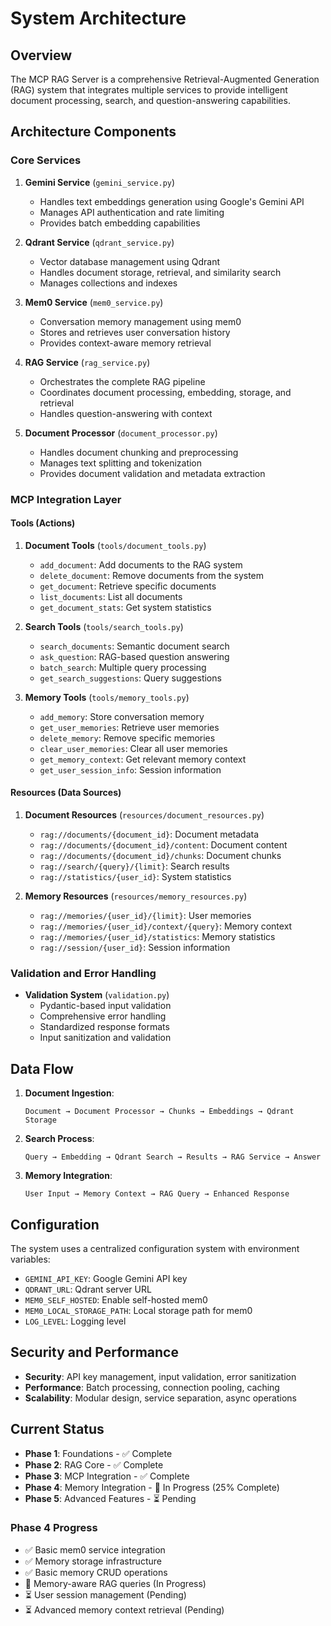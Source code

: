 # System Architecture

## Overview

The MCP RAG Server is a comprehensive Retrieval-Augmented Generation (RAG) system that integrates multiple services to provide intelligent document processing, search, and question-answering capabilities.

## Architecture Components

### Core Services

1. **Gemini Service** (`gemini_service.py`)

   - Handles text embeddings generation using Google's Gemini API
   - Manages API authentication and rate limiting
   - Provides batch embedding capabilities

2. **Qdrant Service** (`qdrant_service.py`)

   - Vector database management using Qdrant
   - Handles document storage, retrieval, and similarity search
   - Manages collections and indexes

3. **Mem0 Service** (`mem0_service.py`)

   - Conversation memory management using mem0
   - Stores and retrieves user conversation history
   - Provides context-aware memory retrieval

4. **RAG Service** (`rag_service.py`)

   - Orchestrates the complete RAG pipeline
   - Coordinates document processing, embedding, storage, and retrieval
   - Handles question-answering with context

5. **Document Processor** (`document_processor.py`)
   - Handles document chunking and preprocessing
   - Manages text splitting and tokenization
   - Provides document validation and metadata extraction

### MCP Integration Layer

#### Tools (Actions)

1. **Document Tools** (`tools/document_tools.py`)

   - `add_document`: Add documents to the RAG system
   - `delete_document`: Remove documents from the system
   - `get_document`: Retrieve specific documents
   - `list_documents`: List all documents
   - `get_document_stats`: Get system statistics

2. **Search Tools** (`tools/search_tools.py`)

   - `search_documents`: Semantic document search
   - `ask_question`: RAG-based question answering
   - `batch_search`: Multiple query processing
   - `get_search_suggestions`: Query suggestions

3. **Memory Tools** (`tools/memory_tools.py`)
   - `add_memory`: Store conversation memory
   - `get_user_memories`: Retrieve user memories
   - `delete_memory`: Remove specific memories
   - `clear_user_memories`: Clear all user memories
   - `get_memory_context`: Get relevant memory context
   - `get_user_session_info`: Session information

#### Resources (Data Sources)

1. **Document Resources** (`resources/document_resources.py`)

   - `rag://documents/{document_id}`: Document metadata
   - `rag://documents/{document_id}/content`: Document content
   - `rag://documents/{document_id}/chunks`: Document chunks
   - `rag://search/{query}/{limit}`: Search results
   - `rag://statistics/{user_id}`: System statistics

2. **Memory Resources** (`resources/memory_resources.py`)
   - `rag://memories/{user_id}/{limit}`: User memories
   - `rag://memories/{user_id}/context/{query}`: Memory context
   - `rag://memories/{user_id}/statistics`: Memory statistics
   - `rag://session/{user_id}`: Session information

### Validation and Error Handling

- **Validation System** (`validation.py`)
  - Pydantic-based input validation
  - Comprehensive error handling
  - Standardized response formats
  - Input sanitization and validation

## Data Flow

1. **Document Ingestion**:

   ```
   Document → Document Processor → Chunks → Embeddings → Qdrant Storage
   ```

2. **Search Process**:

   ```
   Query → Embedding → Qdrant Search → Results → RAG Service → Answer
   ```

3. **Memory Integration**:
   ```
   User Input → Memory Context → RAG Query → Enhanced Response
   ```

## Configuration

The system uses a centralized configuration system with environment variables:

- `GEMINI_API_KEY`: Google Gemini API key
- `QDRANT_URL`: Qdrant server URL
- `MEM0_SELF_HOSTED`: Enable self-hosted mem0
- `MEM0_LOCAL_STORAGE_PATH`: Local storage path for mem0
- `LOG_LEVEL`: Logging level

## Security and Performance

- **Security**: API key management, input validation, error sanitization
- **Performance**: Batch processing, connection pooling, caching
- **Scalability**: Modular design, service separation, async operations

## Current Status

- **Phase 1**: Foundations - ✅ Complete
- **Phase 2**: RAG Core - ✅ Complete
- **Phase 3**: MCP Integration - ✅ Complete
- **Phase 4**: Memory Integration - 🔄 In Progress (25% Complete)
- **Phase 5**: Advanced Features - ⏳ Pending

### Phase 4 Progress
- ✅ Basic mem0 service integration
- ✅ Memory storage infrastructure
- ✅ Basic memory CRUD operations
- 🔄 Memory-aware RAG queries (In Progress)
- ⏳ User session management (Pending)
- ⏳ Advanced memory context retrieval (Pending)
